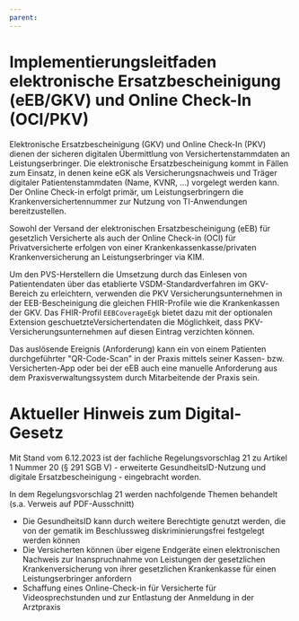 ```yaml
---
parent:
---
```

# Implementierungsleitfaden elektronische Ersatzbescheinigung (eEB/GKV) und Online Check-In (OCI/PKV)

Elektronische Ersatzbescheinigung (GKV) und Online Check-In (PKV) dienen der sicheren digitalen Übermittlung von Versichertenstammdaten an Leistungserbringer. Die elektronische Ersatzbescheinigung kommt in Fällen zum Einsatz, in denen keine eGK als Versicherungsnachweis und Träger digitaler Patientenstammdaten (Name, KVNR, ...) vorgelegt werden kann. Der Online Check-in erfolgt primär, um Leistungserbringern die Krankenversichertennummer zur Nutzung von TI-Anwendungen bereitzustellen.

Sowohl der Versand der elektronischen Ersatzbescheinigung (eEB) für gesetzlich Versicherte als auch der Online Check-in (OCI) für Privatversicherte erfolgen von einer Krankenkassenkasse/privaten Krankenversicherung an Leistungserbringer via KIM.

Um den PVS-Herstellern die Umsetzung durch das Einlesen von Patientendaten über das etablierte VSDM-Standardverfahren im GKV-Bereich zu erleichtern, verwenden die PKV Versicherungsunternehmen in der EEB-Bescheinigung die gleichen FHIR-Profile wie die Krankenkassen der GKV. Das FHIR-Profil `EEBCoverageEgk` bietet dazu mit der optionalen Extension geschuetzteVersichertendaten die Möglichkeit, dass PKV-Versicherungsunternehmen auf diesen Eintrag verzichten können.

Das auslösende Ereignis (Anforderung) kann ein von einem Patienten durchgeführter "QR-Code-Scan" in der Praxis mittels seiner Kassen- bzw. Versicherten-App oder bei der eEB auch eine manuelle Anforderung aus dem Praxisverwaltungssystem durch Mitarbeitende der Praxis sein.

# Aktueller Hinweis zum Digital-Gesetz

Mit Stand vom 6.12.2023 ist der fachliche Regelungsvorschlag 21 zu Artikel 1 Nummer 20 (§ 291 SGB V) - erweiterte GesundheitsID-Nutzung und digitale Ersatzbescheinigung - eingebracht worden.

In dem Regelungsvorschlag 21 werden nachfolgende Themen behandelt (s.a. Verweis auf PDF-Ausschnitt)

* Die GesundheitsID kann durch weitere Berechtigte genutzt werden, die von der gematik im Beschlussweg diskriminierungsfrei festgelegt werden können
* Die Versicherten können über eigene Endgeräte einen elektronischen Nachweis zur Inanspruchnahme von Leistungen der gesetzlichen Krankenversicherung von ihrer gesetzlichen Krankenkasse für einen Leistungserbringer anfordern
* Schaffung eines Online-Check-in für Versicherte für Videosprechstunden und zur Entlastung der Anmeldung in der Arztpraxis
